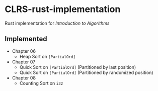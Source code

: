 # CLRS-rust-implementation
Rust implementation for <em>Introduction to Algorithms</em>

## Implemented

 + Chapter 06
   + Heap Sort on `[PartialOrd]`
 + Chapter 07
   + Quick Sort on `[PartialOrd]` (Partitioned by last position)
   + Quick Sort on `[PartialOrd]` (Partitioned by randomized position)
 + Chapter 08
   + Counting Sort on `i32`